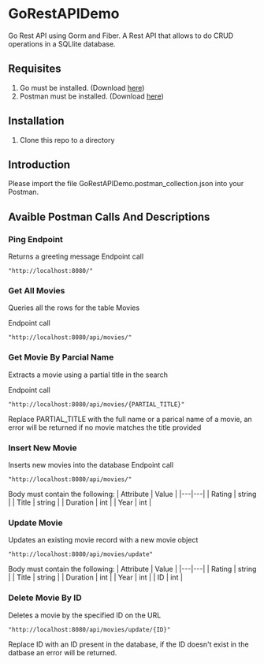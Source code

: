 # GoRestAPIDemo
Go Rest API using Gorm and Fiber. A Rest API that allows to do CRUD operations in a SQLlite database.

## Requisites
1. Go must be installed. (Download [here](https://golang.org/))
2. Postman must be installed. (Download [here](https://www.postman.com/downloads/))

## Installation
1. Clone this repo to a directory


## Introduction
Please import the file GoRestAPIDemo.postman_collection.json into your Postman.

## Avaible Postman Calls And Descriptions
### Ping Endpoint
Returns a greeting message
Endpoint call
```
"http://localhost:8080/"
```

### Get All Movies
Queries all the rows for the table Movies

Endpoint call
```
"http://localhost:8080/api/movies/"
```

### Get Movie By Parcial Name
Extracts a movie using a partial title in the search

Endpoint call
```
"http://localhost:8080/api/movies/{PARTIAL_TITLE}"
```
Replace PARTIAL_TITLE with the full name or a parical name of a movie, an error will be returned if no movie matches the title provided
### Insert New Movie
Inserts new movies into the database
Endpoint call
```
"http://localhost:8080/api/movies/"
```
Body must contain the following:
| Attribute  | Value  |
|---|---|
| Rating  |  string |
| Title  | string  |
| Duration  | int  |
| Year  | int  |
### Update Movie
Updates an existing movie record with a new movie object
```
"http://localhost:8080/api/movies/update"
```
Body must contain the following:
| Attribute  | Value  |
|---|---|
| Rating  |  string |
| Title  | string  |
| Duration  | int  |
| Year  | int  |
| ID  | int  |
### Delete Movie By ID
Deletes a movie by the specified ID on the URL
```
"http://localhost:8080/api/movies/update/{ID}"
```
Replace ID with an ID present in the database, if the ID doesn't exist in the datbase an error will be returned. 
